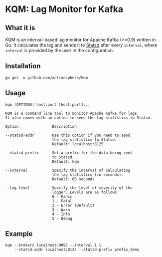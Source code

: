 **KQM**: Lag Monitor for Kafka
===================

What it is
-------------

KQM is an interval-based lag monitor for Apache Kafka (>=0.9) written in Go. It calculates the lag and sends it to [Statsd](https://github.com/etsy/statsd "Statsd") after every `interval`, where `interval` is provided by the user in the configuration.

Installation
-------------------
```
go get -u github.com/activesphere/kqm
```

Usage
-------------------
```
kqm [OPTIONS] host:port [host:port]...

KQM is a command line tool to monitor Apache Kafka for lags.
It also comes with an option to send the lag statistics to Statsd.

Option               Description
------               -----------
--statsd-addr        Use this option if you need to send
                     the lag statistics to Statsd.
                     Default: localhost:8125

--statsd-prefix      Set a prefix for the data being sent
                     to Statsd.
                     Default: kqm

--interval           Specify the interval of calculating
                     the lag statistics (in seconds).
                     Default: 60 seconds

--log-level          Specify the level of severity of the
                     logger. Levels are as follows:
                     0 - Panic
                     1 - Fatal
                     2 - Error (Default)
                     3 - Warn
                     4 - Info
                     5 - Debug
```

Example
-------------------
```
kqm --brokers localhost:9092 --interval 1 \
	--statsd-addr localhost:8125 --statsd-prefix prefix_demo
```

